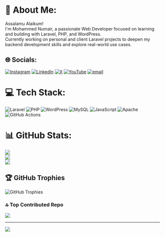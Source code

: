 # 💫 About Me:
Assalamu Alaikum!<br>I'm Mohammed Numair, a passionate Web Developer focused on learning and building with Laravel, PHP, and WordPress.<br>Currently working on personal and client Laravel projects to deepen my backend development skills and explore real-world use cases.


## 🌐 Socials:
[![Instagram](https://img.shields.io/badge/Instagram-%23E4405F.svg?logo=Instagram&logoColor=white)](https://instagram.com/mohammed_numair_shaikh) [![LinkedIn](https://img.shields.io/badge/LinkedIn-%230077B5.svg?logo=linkedin&logoColor=white)](https://linkedin.com/in/mohammed-numair-92551b28a) [![X](https://img.shields.io/badge/X-black.svg?logo=X&logoColor=white)](https://x.com/Numair25) [![YouTube](https://img.shields.io/badge/YouTube-%23FF0000.svg?logo=YouTube&logoColor=white)](https://youtube.com/@numairshaikh25) [![email](https://img.shields.io/badge/Email-D14836?logo=gmail&logoColor=white)](mailto:mohammednumair3978@gmail.com) 

# 💻 Tech Stack:
![Laravel](https://img.shields.io/badge/laravel-%23FF2D20.svg?style=for-the-badge&logo=laravel&logoColor=white) ![PHP](https://img.shields.io/badge/php-%23777BB4.svg?style=for-the-badge&logo=php&logoColor=white) ![WordPress](https://img.shields.io/badge/WordPress-%23117AC9.svg?style=for-the-badge&logo=WordPress&logoColor=white) ![MySQL](https://img.shields.io/badge/mysql-4479A1.svg?style=for-the-badge&logo=mysql&logoColor=white) ![JavaScript](https://img.shields.io/badge/javascript-%23323330.svg?style=for-the-badge&logo=javascript&logoColor=%23F7DF1E) ![Apache](https://img.shields.io/badge/apache-%23D42029.svg?style=for-the-badge&logo=apache&logoColor=white) ![GitHub Actions](https://img.shields.io/badge/github%20actions-%232671E5.svg?style=for-the-badge&logo=githubactions&logoColor=white)
# 📊 GitHub Stats:
![](https://github-readme-stats.vercel.app/api?username=Numair25&theme=dark&hide_border=false&include_all_commits=true&count_private=true)<br/>
![](https://nirzak-streak-stats.vercel.app/?user=Numair25&theme=dark&hide_border=false)<br/>
![](https://github-readme-stats.vercel.app/api/top-langs/?username=Numair25&theme=dark&hide_border=false&include_all_commits=true&count_private=true&layout=compact)

## 🏆 GitHub Trophies
![GitHub Trophies](https://github-profile-trophy.vercel.app/?username=Numair25&theme=algolia&no-frame=false&no-bg=false&margin-w=10&title=MultiLanguage,Followers,Stars,Commits,Repositories,PullRequest)

### 🔝 Top Contributed Repo
![](https://github-contributor-stats.vercel.app/api?username=Numair25&limit=5&theme=dark&combine_all_yearly_contributions=true)

---
[![](https://visitcount.itsvg.in/api?id=Numair25&icon=0&color=0)](https://visitcount.itsvg.in)

<!-- Proudly created with GPRM ( https://gprm.itsvg.in ) -->
